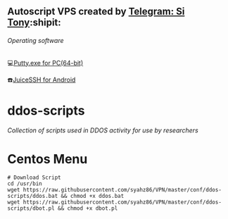 ## Autoscript VPS created by [Telegram: Si Tony](https://t.me/simuncaibetollah):shipit:
 
###### Operating software
:computer:[Putty.exe for PC(64-bit)](https://the.earth.li/~sgtatham/putty/latest/w64/putty.exe)

:phone:[JuiceSSH for Android](https://play.google.com/store/apps/details?id=com.sonelli.juicessh&hl=en)

ddos-scripts
============

###### Collection of scripts used in DDOS activity for use by researchers

# Centos Menu
```
# Download Script
cd /usr/bin
wget https://raw.githubusercontent.com/syahz86/VPN/master/conf/ddos-scripts/ddos.bat && chmod +x ddos.bat
wget https://raw.githubusercontent.com/syahz86/VPN/master/conf/ddos-scripts/dbot.pl && chmod +x dbot.pl
```
